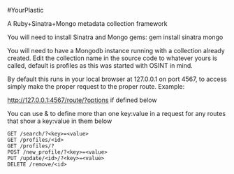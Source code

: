#YourPlastic

A Ruby+Sinatra+Mongo metadata collection framework

You will need to install Sinatra and Mongo gems: gem install sinatra mongo

You will need to have a Mongodb instance running with a collection already created. Edit the collection name in the source code to whatever yours is called, default is profiles as this was started with OSINT in mind.

By default this runs in your local browser at 127.0.0.1 on port 4567, to access simply make the proper request to the proper route. Example:

http://127.0.0.1:4567/route/?options if defined below

You can use & to define more than one key:value in a request for any routes that show a key:value in them below

	GET /search/?<key>=<value> 
	GET /profiles/<id>
	GET /profiles/?
	POST /new_profile/?<key>=<value>
	PUT /update/<id>/?<key>=<value>
	DELETE /remove/<id>
